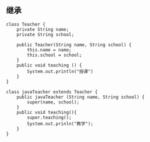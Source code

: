 ## 继承

[](https://raw.githubusercontent.com/Kathybren/img/master/images/jic.png)
[](https://raw.githubusercontent.com/Kathybren/img/master/images/jc2.png)
[](https://raw.githubusercontent.com/Kathybren/img/master/images/jc3.png)
```
class Teacher {
    private String name;
    private String school;
    
    public Teacher(String name, String school) {
        this.name = name;
        this.school = school;
    }
    public void teaching () {
        System.out.println("授课")
    }
}
```
```
class javaTeacher extends Teacher {
    public javaTeacher (String name, String school) {
        super(name, school);
    }
    public void teaching(){
        super.teaching();
        System.out.prinln("教学");
    }
}
```